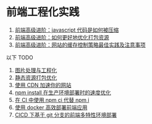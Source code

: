 # 前端工程化实践

1. [前端高级进阶：javascript 代码是如何被压缩](./uglify.md)
1. [前端高级进阶：如何更好地优化打包资源](./bundle.md)
1. [前端高级进阶：网站的缓存控制策略最佳实践及注意事项](./http-cache.md)

以下 TODO

1. [图片处理与工程化]()
1. [静态资源打包优化]()
1. [使用 CDN 加速你的网站]()
1. [npm install 在生产环境部署时的速度优化]()
1. [在 CI 中使用 npm ci 代替 npm i]()
1. [使用 docker 高效部署前端应用]()
1. [CICD 下基于 git 分支的前端多特性环境部署]()
